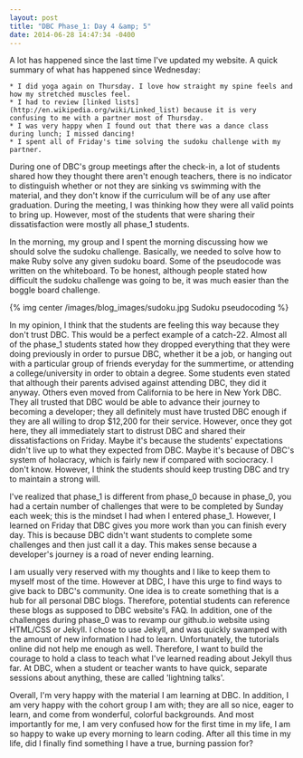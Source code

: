 ```yaml
---
layout: post
title: "DBC Phase_1: Day 4 &amp; 5"
date: 2014-06-28 14:47:34 -0400
---
```



A lot has happened since the last time I've updated my website. A quick summary of what has happened since Wednesday:

	* I did yoga again on Thursday. I love how straight my spine feels and how my stretched muscles feel.
	* I had to review [linked lists](http://en.wikipedia.org/wiki/Linked_list) because it is very confusing to me with a partner most of Thursday.
	* I was very happy when I found out that there was a dance class during lunch; I missed dancing!
	* I spent all of Friday's time solving the sudoku challenge with my partner.

<!--more-->

During one of DBC's group meetings after the check-in, a lot of students shared how they thought there aren't enough teachers, there is no indicator to distinguish whether or not they are sinking vs swimming with the material, and they don't know if the curriculum will be of any use after graduation. During the meeting, I was thinking how they were all valid points to bring up. However, most of the students that were sharing their dissatisfaction were mostly all phase_1 students. 

In the morning, my group and I spent the morning discussing how we should solve the sudoku challenge. Basically, we needed to solve how to make Ruby solve any given sudoku board. Some of the pseudocode was written on the whiteboard. To be honest, although people stated how difficult the sudoku challenge was going to be, it was much easier than the boggle board challenge.

{% img center /images/blog_images/sudoku.jpg Sudoku pseudocoding %}

In my opinion, I think that the students are feeling this way because they don't trust DBC. This would be a perfect example of a catch-22. Almost all of the phase_1 students stated how they dropped everything that they were doing previously in order to pursue DBC, whether it be a job, or hanging out with a particular group of friends everyday for the summertime, or attending a college/university in order to obtain a degree. Some students even stated that although their parents advised against attending DBC, they did it anyway. Others even moved from California to be here in New York DBC. They all trusted that DBC would be able to advance their journey to becoming a developer; they all definitely must have trusted DBC enough if they are all willing to drop $12,200 for their service. However, once they got here, they all immediately start to distrust DBC and shared their dissatisfactions on Friday. Maybe it's because the students' expectations didn't live up to what they expected from DBC. Maybe it's because of DBC's system of holacracy, which is fairly new if compared with sociocracy. I don't know. However, I think the students should keep trusting DBC and try to maintain a strong will.

I've realized that phase_1 is different from phase_0 because in phase_0, you had a certain number of challenges that were to be completed by Sunday each week; this is the mindset I had when I entered phase_1. However, I learned on Friday that DBC gives you more work than you can finish every day. This is because DBC didn't want students to complete some challenges and then just call it a day. This makes sense because a developer's journey is a road of never ending learning.

I am usually very reserved with my thoughts and I like to keep them to myself most of the time. However at DBC, I have this urge to find ways to give back to DBC's community. One idea is to create something that is a hub for all personal DBC blogs. Therefore, potential students can reference these blogs as supposed to DBC website's FAQ. In addition, one of the challenges during phase_0 was to revamp our github.io website using HTML/CSS or Jekyll. I chose to use Jekyll, and was quickly swamped with the amount of new information I had to learn. Unfortunately, the tutorials online did not help me enough as well. Therefore, I want to build the courage to hold a class to teach what I've learned reading about Jekyll thus far. At DBC, when a student or teacher wants to have quick, separate sessions about anything, these are called 'lightning talks'.

Overall, I'm very happy with the material I am learning at DBC. In addition, I am very happy with the cohort group I am with; they are all so nice, eager to learn, and come from wonderful, colorful backgrounds. And most importantly for me, I am very confused how for the first time in my life, I am so happy to wake up every morning to learn coding. After all this time in my life, did I finally find something I have a true, burning passion for?
